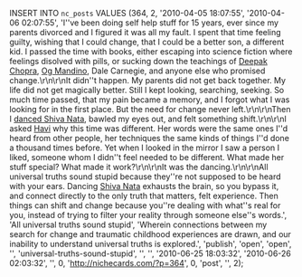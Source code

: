 INSERT INTO `nc_posts` VALUES (364, 2, '2010-04-05 18:07:55', '2010-04-06 
02:07:55', 'I''ve been doing self help stuff for 15 years, ever since my 
parents divorced and I figured it was all my fault. I spent that time feeling 
guilty, wishing that I could change, that I could be a better son, a different 
kid. I passed the time with books, either escaping into science fiction where 
feelings disolved with pills, or sucking down the teachings of <a 
href="http://chopra.com/" title="The Chopra Center">Deepak Chopra</a>, <a 
href="http://ogmandino.com/" title="The official site for all things Og 
Mandino.">Og Mandino</a>, Dale Carnegie, and anyone else who promised 
change.\r\n\r\nIt didn''t happen. My parents did not get back together. My life 
did not get magically better. Still I kept looking, searching, seeking. So much 
time passed, that my pain became a memory, and I forgot what I was looking for 
in the first place. But the need for change never left.\r\n\r\nThen I <a 
href="http://fluentself.com/destuckification-retreat/" title="Havi''s fantastic 
Destuckification Retreat.">danced Shiva Nata</a>, bawled my eyes out, and felt 
something shift.\r\n\r\nI asked <a href="http://fluentself.com/" title="The 
Fluent Self. For when you need some destuckification.">Havi</a> why this time 
was different. Her words were the same ones I''d heard from other people, her 
techniques the same kinds of things I''d done a thousand times before. Yet when 
I looked in the mirror I saw a person I liked, someone whom I didn''t feel 
needed to be different. What made her stuff special? What made it 
work?\r\n\r\nIt was the dancing.\r\n\r\nAll universal truths sound stupid 
because they''re not supposed to be heard with your ears. Dancing <a 
href="/dance-of-shiva/" title="My attempt to answer the question, &#8220;What 
is Dance of Shiva?&#8221;">Shiva Nata</a> exhausts the brain, so you bypass it, 
and connect directly to the only truth that matters, felt experience. Then 
things can shift and change because you''re dealing with what''s real for you, 
instead of trying to filter your reality through someone else''s words.', 'All 
universal truths sound stupid', 'Wherein connections between my search for 
change and traumatic childhood experiences are drawn, and our inability to 
understand universal truths is explored.', 'publish', 'open', 'open', '', 
'universal-truths-sound-stupid', '', '', '2010-06-25 18:03:32', '2010-06-26 
02:03:32', '', 0, 'http://nichecards.com/?p=364', 0, 'post', '', 2);
